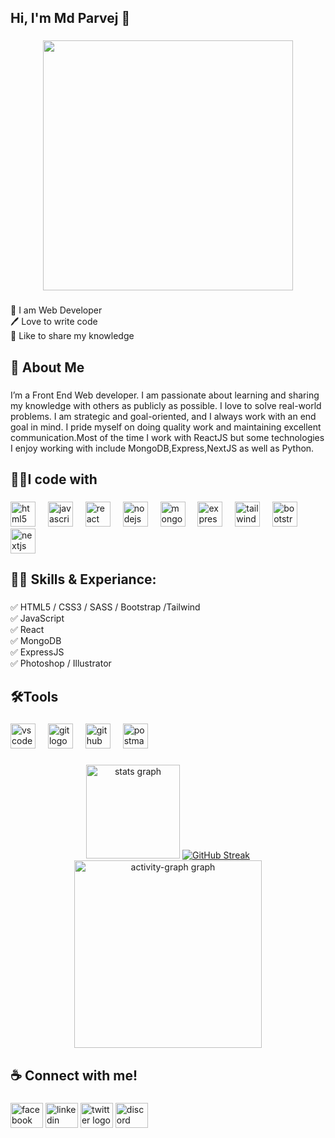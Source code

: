 <h2 align="left">Hi, I'm Md Parvej 👋</h2>

###

<div align="center">
  <img height="400" src="https://i.ibb.co.com/v4By6th8/github.jpg"  />
</div>

###

<p align="left">👑 I am Web Developer<br>🖊️ Love to write code<br>🎤 Like to share my knowledge</p>

###

<h2 align="left">🚀 About Me</h2>

###

<p align="left">I’m a Front End Web developer. I am passionate about learning and sharing my knowledge with others as publicly as possible. I love to solve real-world problems. I am strategic and goal-oriented, and I always work with an end goal in mind. I pride myself on doing quality work and maintaining excellent communication.Most of the time I work with ReactJS but some technologies I enjoy working with include MongoDB,Express,NextJS as well as Python.</p>

###

<h2 align="left">🦸‍♂️I code with</h2>

###

<div align="left">
  <img src="https://cdn.jsdelivr.net/gh/devicons/devicon/icons/html5/html5-original.svg" height="40" alt="html5 logo"  />
  <img width="12" />
  <img src="https://cdn.jsdelivr.net/gh/devicons/devicon/icons/javascript/javascript-original.svg" height="40" alt="javascript logo"  />
  <img width="12" />
  <img src="https://cdn.jsdelivr.net/gh/devicons/devicon/icons/react/react-original.svg" height="40" alt="react logo"  />
  <img width="12" />
  <img src="https://cdn.jsdelivr.net/gh/devicons/devicon/icons/nodejs/nodejs-original.svg" height="40" alt="nodejs logo"  />
  <img width="12" />
  <img src="https://cdn.jsdelivr.net/gh/devicons/devicon/icons/mongodb/mongodb-original.svg" height="40" alt="mongodb logo"  />
  <img width="12" />
  <img src="https://cdn.jsdelivr.net/gh/devicons/devicon/icons/express/express-original.svg" height="40" alt="express logo"  />
  <img width="12" />
  <img src="https://cdn.jsdelivr.net/gh/devicons/devicon/icons/tailwindcss/tailwindcss-original-wordmark.svg" height="40" alt="tailwindcss logo"  />
  <img width="12" />
  <img src="https://cdn.jsdelivr.net/gh/devicons/devicon/icons/bootstrap/bootstrap-original.svg" height="40" alt="bootstrap logo"  />
  <img width="12" />
  <img src="https://cdn.jsdelivr.net/gh/devicons/devicon/icons/nextjs/nextjs-original.svg" height="40" alt="nextjs logo"  />
</div>

###

<h2 align="left">👨‍💻 Skills & Experiance:</h2>

###

<p align="left">✅ HTML5 / CSS3 / SASS / Bootstrap /Tailwind <br>✅ JavaScript<br>✅ React<br>✅ MongoDB<br>✅ ExpressJS<br>✅ Photoshop / Illustrator</p>

###

<h2 align="left">🛠️Tools</h2>

###

<div align="left">
  <img src="https://cdn.jsdelivr.net/gh/devicons/devicon/icons/vscode/vscode-original.svg" height="40" alt="vscode logo"  />
  <img width="12" />
  <img src="https://cdn.jsdelivr.net/gh/devicons/devicon/icons/git/git-original.svg" height="40" alt="git logo"  />
  <img width="12" />
  <img src="https://cdn.jsdelivr.net/gh/devicons/devicon/icons/github/github-original.svg" height="40" alt="github logo"  />
  <img width="12" />
  <img src="https://cdn.simpleicons.org/postman/FF6C37" height="40" alt="postman logo"  />
</div>

###

<div align="center">
  <img src="https://github-readme-stats.vercel.app/api?username=Md-parvej-hossain&hide_title=false&hide_rank=false&show_icons=true&include_all_commits=true&count_private=true&disable_animations=false&theme=dracula&locale=en&hide_border=false&order=1" height="150" alt="stats graph"  />
 <a href="https://github.com/Nirzak">
  <img src="https://nirzak-streak-stats.vercel.app/?user=Nirzak" alt="GitHub Streak">
</a>

  <img src="https://github-readme-activity-graph.vercel.app/graph?username=Md-parvej-hossain&radius=16&theme=react&area=true&order=5" height="300" alt="activity-graph graph"  />
</div>

###

<h2 align="left">☕ Connect with me!</h2>

###

<div align="left">
  <img src="https://raw.githubusercontent.com/maurodesouza/profile-readme-generator/master/src/assets/icons/social/facebook/default.svg" width="52" height="40" alt="facebook logo"  />
  <img src="https://raw.githubusercontent.com/maurodesouza/profile-readme-generator/master/src/assets/icons/social/linkedin/default.svg" width="52" height="40" alt="linkedin logo"  />
  <img src="https://raw.githubusercontent.com/maurodesouza/profile-readme-generator/master/src/assets/icons/social/twitter/default.svg" width="52" height="40" alt="twitter logo"  />
  <img src="https://raw.githubusercontent.com/maurodesouza/profile-readme-generator/master/src/assets/icons/social/discord/default.svg" width="52" height="40" alt="discord logo"  />
</div>

###
